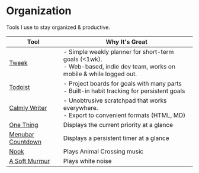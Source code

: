 # Organization
Tools I use to stay organized &amp; productive.

| Tool                                               | Why It's Great      |
|----------------------------------------------------|---------------------|
| [Tweek](https://tweek.so/#)         | - Simple weekly planner for short-term goals (<1wk). <br /> - Web-based, indie dev team, works on mobile & while logged out.      |
| [Todoist](https://todoist.com/)   | - Project boards for goals with many parts <br /> - Built-in habit tracking for persistent goals       |
| [Calmly Writer](https://www.calmlywriter.com/online/) | - Unobtrusive scratchpad that works everywhere. <br /> - Export to convenient formats (HTML, MD)       |
| [One Thing](https://sindresorhus.com/one-thing) | Displays the current priority at a glance  |
| [Menubar Countdown](https://github.com/kristopherjohnson/MenubarCountdown) | Displays a persistent timer at a glance   |
| [Nook](https://github.com/kristopherjohnson/MenubarCountdown) | Plays Animal Crossing music  |
| [A Soft Murmur](https://asoftmurmur.com/) | Plays white noise  |
